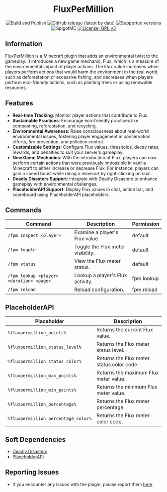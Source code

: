 <h1 align="center">FluxPerMillion</h1>

<p align="center">
	<img src="https://github.com/PieTw3lve/FluxPerMillion/actions/workflows/maven.yml/badge.svg" alt="Build and Publish"></a>
	<img src="https://img.shields.io/github/v/release/PieTw3lve/FluxPerMillion" alt="GitHub release (latest by date)">
	<img src="https://img.shields.io/badge/Minecraft-1.20.2--1.20.4-orange.svg" alt="Supported versions">
	<img src="https://img.shields.io/badge/SpigotMC-yellow.svg" alt="SpigotMC">
	<a href="https://www.gnu.org/licenses/gpl-3.0"><img src="https://img.shields.io/badge/License-GPLv3-blue.svg" alt="License: GPL v3"></a>
</p>

## Information

FluxPerMillion is a Minecraft plugin that adds an environmental twist to the gameplay. It introduces a new game mechanic, Flux, which is a measure of the environmental impact of player actions. The Flux value increases when players perform actions that would harm the environment in the real world, such as deforestation or excessive fishing, and decreases when players perform eco-friendly actions, such as planting trees or using renewable resources.

## Features

- **Real-time Tracking**: Monitor player actions that contribute to Flux.
- **Sustainable Practices**: Encourage eco-friendly practices like composting, reforestation, and recycling.
- **Environmental Awareness**: Raise consciousness about real-world environmental issues, fostering player engagement in conservation efforts, fire prevention, and pollution control.
- **Customizable Settings**: Configure Flux values, thresholds, decay rates, rewards, and penalties to suit your server's gameplay.
- **New Game Mechanics**: With the introduction of Flux, players can now perform certain actions that were previously impossible in vanilla Minecraft to either increase or decrease Flux. For instance, players can gain a speed boost while riding a minecart by right-clicking on coal.
- **Deadly Disasters Support**: Integrate with Deadly Disasters to enhance gameplay with environmental challenges.
- **PlaceholderAPI Support**: Display Flux values in chat, action bar, and scoreboard using PlaceholderAPI placeholders.

## Commands

| Command                                  | Description                       | Permission |
| ---------------------------------------- | --------------------------------- | ---------- |
| `/fpm inspect <player>`                  | Examine a player's Flux value.    | default    |
| `/fpm toggle`                            | Toggle the Flux meter visibility. | default    |
| `/fpm status`                            | View the Flux meter status.       | default    |
| `/fpm lookup <player> <duration> <page>` | Lookup a player's Flux activity.  | fpm.lookup |
| `/fpm reload`                            | Reload configuration.             | fpm.reload |

## PlaceholderAPI

| Placeholder                         | Description                               |
| ----------------------------------- | ----------------------------------------- |
| `%fluxpermillion_points%`           | Returns the current Flux value.           |
| `%fluxpermillion_status_level%`     | Returns the Flux meter status level.      |
| `%fluxpermillion_status_color%`     | Returns the Flux meter status color code. |
| `%fluxpermillion_max_points%`       | Returns the maximum Flux meter value.     |
| `%fluxpermillion_min_points%`       | Returns the minimum Flux meter value.     |
| `%fluxpermillion_percentage%`       | Returns the Flux meter percentage.        |
| `%fluxpermillion_percentage_color%` | Returns the Flux meter color code.        |

## Soft Dependencies

- [Deadly Disasters](https://www.spigotmc.org/resources/deadly-disasters.90806/)
- [PlaceholderAPI](https://www.spigotmc.org/resources/placeholderapi.6245/)

## Reporting Issues

- If you encounter any issues with the plugin, please report them [here](https://github.com/PieTw3lve/FluxPerMillion/issues).
